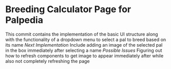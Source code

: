 # Breeding Calculator Page for Palpedia

This commit contains the implementation of the basic UI structure along with the functionality of a dropdown menu to select a pal to breed based on its name
*Next Implementation* Include adding an image of the selected pal in the box immediately after selecting a name
*Possible Issues* Figuring out how to refresh components to get image to appear immediately after while also not completely refreshing the page
